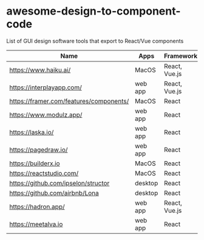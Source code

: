 # awesome-design-to-component-code
List of GUI design software tools that export to React/Vue components

| Name                                    | Apps    | Frameworks    |
|-----------------------------------------|---------|---------------|
| https://www.haiku.ai/                   | MacOS   | React, Vue.js |
| https://interplayapp.com/               | web app | React, Vue.js |
| https://framer.com/features/components/ | MacOS   | React         |
| https://www.modulz.app/                 | web app | React         |
| https://laska.io/                       | web app | React         |
| https://pagedraw.io/                    | web app | React         |
| https://builderx.io                     | MacOS   | React         |
| https://reactstudio.com/                | MacOS   | React         |
| https://github.com/ipselon/structor     | desktop | React         |
| https://github.com/airbnb/Lona          | desktop | React         |
| https://hadron.app/                     | web app | React, Vue.js |
| https://meetalva.io                     | web app | React         |
